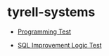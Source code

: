 # tyrell-systems

- [Programming Test](./Programming%20Test//README.md)

- [SQL Improvement Logic Test](./SQL%20Improvement%20Logic%20Test/README.md)